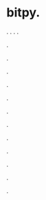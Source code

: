 # bitpy.
.
.
.
.












.






















































.
























.



























.

















































































.































































.































































































.















.


































































.
























































































.




.






.







